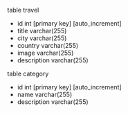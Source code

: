 table travel

- id int [primary key] [auto_increment]
- title varchar(255)
- city varchar(255)
- country varchar(255)
- image varchar(255)
- description varchar(255)

table category

- id int [primary key] [auto_increment]
- name varchar(255)
- description varchar(255)
